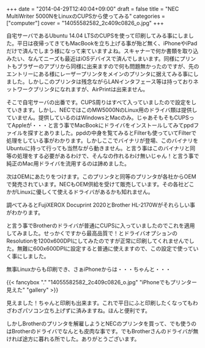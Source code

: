 +++
date = "2014-04-29T12:40:04+09:00"
draft = false
title = "NEC MultiWriter 5000NをLinuxのCUPSから使ってみる"
categories = ["computer"]
cover = "14055582582_2c409c0826_o.jpg"
+++

自宅サーバであるUbuntu 14.04 LTSのCUPSを使って印刷してみる事にしました。平日は夜帰ってきてもMacBookを立ち上げる事が殆ど無く、iPhoneやiPadだけで済んでしまう様になって来ていますよね。スキャナーで何か書類を取り込みたい、なんてニーズも最近はiOSデバイスで済んでしまいます。同様にプリントもブラザーのアプリから同様に出来ますので何も問題無かったのですが、先のエントリーにある様にレーザープリンタをメインのプリンタに据えてみる事にしました。しかしこのプリンタは残念ながらLANインタフェース等は持っておりネットワークプリンタになれますが、AirPrintは出来ません。

そこで自宅サーバの出番です。CUPS周りはすべて入っていましたので設定をしていきます。しかし、NECではこのMW5000NのLinux用のドライバ類は提供していません。提供しているのはWindowsとMacのみ。じゃあそもそもCUPSってAppleが・・・と言う事でMacBookにドライバをインストールしてみてppdファイルを探すとありました。ppdの中身を覧てみるとFilterも使っていてFilterで処理をしている事がわかります。しかしここでバイナリが登場、このバイナリをUbuntuに持って行っても当然ながら動きません。と言う事はこのバイナリと同等の処理をする必要があるわけで、そんなの作れるわけ無いじゃん！と言う事で純正のMac用ドライバを流用するのは諦めました。

次はOEMにあたりをつけます。このプリンタと同等のプリンタが各社からOEMで発売されています。NECもOEM供給を受けて販売しています。その各社どこかがLinuxに優しくて使えるドライバがあるかも知れません。

調べてみるとFujiXEROX Docuprint 2020とBrother HL-2170Wがそれらしい事がわかります。

と言う事でBrotherのドライバが普通にCUPSに入っていましたのでこれを適用してみました。せっかくですから最高品質で！とドライバオプションのResolutionを1200x600DPIにしてみたのですが正常に印刷してくれませんでした。無難に600x600DPIに設定すると普通に使えますので、この設定で使っていく事にしました。

無事Linuxからも印刷でき、さぁiPhoneからは・・・ちゃんと・・・


{{< fancybox "." "14055582582_2c409c0826_o.jpg" "iPhoneでもプリンター見えた" "gallery" >}}

見えました！ちゃんと印刷も出来ます。これで平日にふと印刷したくなってもわざわざパソコン立ち上げずに済みますね。ほんと便利です。

しかしBrotherのプリンタを解雇しようとNECのプリンタを買って、でも使うのはBrotherのドライバでなんとも皮肉な事です。でもBrotherさんのドライバが無ければ途方に暮れる所でした。ありがとうございます。
